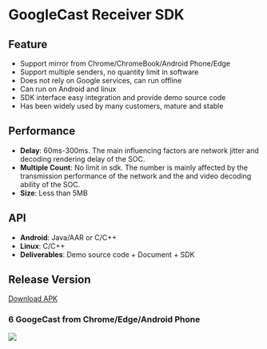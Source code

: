 # GoogleCast Receiver SDK

## Feature

* Support mirror from Chrome/ChromeBook/Android Phone/Edge   
* Support multiple senders, no quantity limit in software  
* Does not rely on Google services, can run offline
* Can run on Android and linux  
* SDK interface easy integration and provide demo source code  
* Has been widely used by many customers, mature and stable          

## Performance  

* **Delay**: 60ms-300ms. The main influencing factors are network jitter and decoding rendering delay of the SOC.   
* **Multiple Count**: No limit in sdk. The number  is mainly affected by the transmission performance of the network and the and video decoding ability of the SOC.
* **Size**: Less than 5MB     

## API

* **Android**: Java/AAR or C/C++          
* **Linux**: C/C++  
* **Deliverables**: Demo source code + Document + SDK          

## Release Version

[Download APK](https://github.com/WirelessPresentation/WirelessDisplay/releases/download/latest/BJCastTV.apk)

### 6 GoogeCast from Chrome/Edge/Android Phone   
![](https://github.com/WirelessPresentation/WirelessDisplay-SDK/blob/main/zimg/googlecast-6.jpg)


